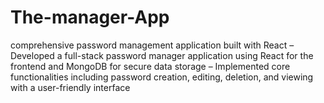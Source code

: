 # The-manager-App
comprehensive password management application built with React
– Developed a full-stack password manager application using React for the frontend and MongoDB for secure data storage
– Implemented core functionalities including password creation, editing, deletion, and viewing with a user-friendly interface
